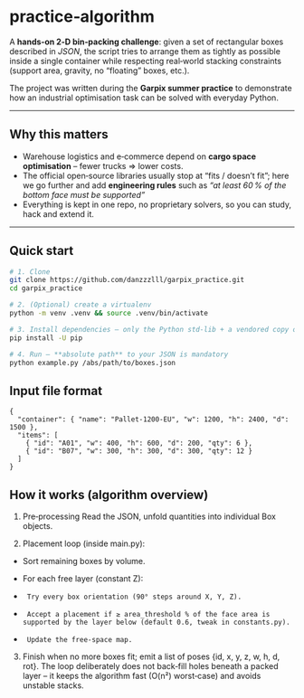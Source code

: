 # practice‑algorithm

A **hands‑on 2‑D bin‑packing challenge**: given a set of rectangular boxes described in *JSON*, the script tries to arrange them as tightly as possible inside a single container while respecting real‑world stacking constraints (support area, gravity, no “floating” boxes, etc.).

The project was written during the **Garpix summer practice** to demonstrate how an industrial optimisation task can be solved with everyday Python.

---

## Why this matters

* Warehouse logistics and e‑commerce depend on **cargo space optimisation** – fewer trucks ⇒ lower costs.  
* The official open‑source libraries usually stop at “fits / doesn’t fit”; here we go further and add **engineering rules** such as *“at least 60 % of the bottom face must be supported”*
* Everything is kept in one repo, no proprietary solvers, so you can study, hack and extend it.

---

## Quick start

```bash
# 1. Clone
git clone https://github.com/danzzzlll/garpix_practice.git
cd garpix_practice

# 2. (Optional) create a virtualenv
python -m venv .venv && source .venv/bin/activate

# 3. Install dependencies – only the Python std‑lib + a vendored copy of py3dbp
pip install -U pip

# 4. Run – **absolute path** to your JSON is mandatory
python example.py /abs/path/to/boxes.json
```

## Input file format

```
{
  "container": { "name": "Pallet‑1200‑EU", "w": 1200, "h": 2400, "d": 1500 },
  "items": [
    { "id": "A01", "w": 400, "h": 600, "d": 200, "qty": 6 },
    { "id": "B07", "w": 300, "h": 300, "d": 300, "qty": 12 }
  ]
}
```

## How it works (algorithm overview)
1. Pre‑processing
Read the JSON, unfold quantities into individual Box objects.

2. Placement loop (inside main.py):
  - Sort remaining boxes by volume.

  - For each free layer (constant Z):
 -      Try every box orientation (90° steps around X, Y, Z).

 -      Accept a placement if ≥ area_threshold % of the face area is supported by the layer below (default 0.6, tweak in constants.py).

 -      Update the free‑space map.

3. Finish when no more boxes fit; emit a list of poses {id, x, y, z, w, h, d, rot}. The loop deliberately does not back‑fill holes beneath a packed layer – it keeps the algorithm fast (O(n²) worst‑case) and avoids unstable stacks.
